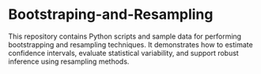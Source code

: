 # Bootstraping-and-Resampling
This repository contains Python scripts and sample data for performing bootstrapping and resampling techniques. It demonstrates how to estimate confidence intervals, evaluate statistical variability, and support robust inference using resampling methods.
